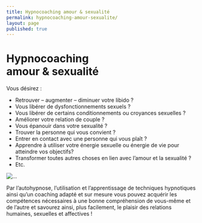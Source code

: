 ```yaml
---
title: Hypnocoaching amour & sexualité
permalink: hypnocoaching-amour-sexualite/
layout: page
published: true
---
```


# Hypnocoaching<br/>amour & sexualité

Vous désirez :

- Retrouver – augmenter – diminuer votre libido ?
- Vous libérer de dysfonctionnements sexuels ?
- Vous libérer de certains conditionnements ou croyances sexuelles ?
- Améliorer votre relation de couple ?
- Vous épanouir dans votre sexualité ?
- Trouver la personne qui vous convient ?
- Entrer en contact avec une personne qui vous plaît ?
- Apprendre à utiliser votre énergie sexuelle ou énergie de vie pour atteindre vos objectifs?
- Transformer toutes autres choses en lien avec l’amour et la sexualité ?
- Etc.

![...](../images/IMG_coaching4.JPG)

Par l’autohypnose, l’utilisation et l’apprentissage de techniques hypnotiques ainsi qu’un coaching adapté et sur mesure vous pouvez acquérir les compétences nécessaires à une bonne compréhension de vous-même et de l’autre et savourez ainsi, plus facilement, le plaisir des relations humaines, sexuelles et affectives !
